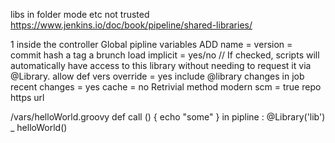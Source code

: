 libs in folder mode etc not trusted
https://www.jenkins.io/doc/book/pipeline/shared-libraries/

1 inside the controller 
Global pipline variables ADD
    name = 
    version = commit hash a tag a brunch
    load implicit = yes/no  // If checked, scripts will automatically have access to this library without needing to request it via @Library.
    allow def vers override = yes
    include @library changes  in job recent changes = yes 
    cache = no 
    Retrivial method
    modern scm = true
    repo https url 

/vars/helloWorld.groovy
def call () {
    echo "some"
}
in pipline :
@Library('lib') _
helloWorld()
